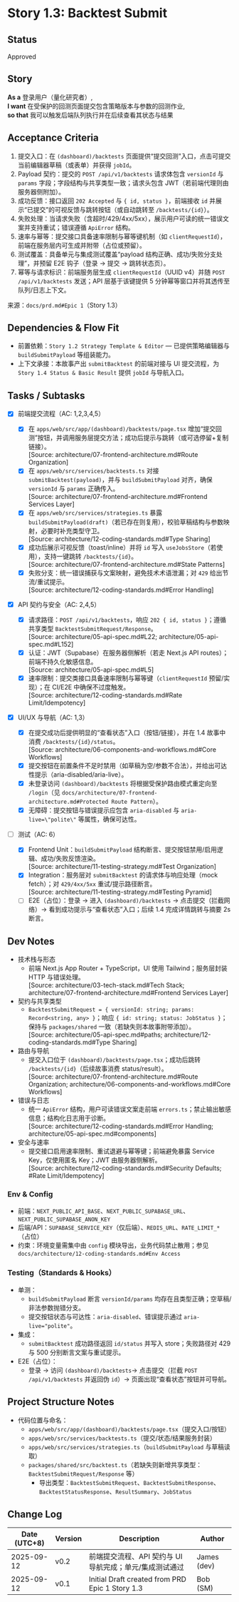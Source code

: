 # Story 1.3: Backtest Submit

## Status

Approved

## Story

**As a** 登录用户（量化研究者）,  
**I want** 在受保护的回测页面提交包含策略版本与参数的回测作业,  
**so that** 我可以触发后端队列执行并在后续查看其状态与结果

## Acceptance Criteria

1. 提交入口：在 `(dashboard)/backtests` 页面提供“提交回测”入口，点击可提交当前编辑器草稿（或表单）并获得 `jobId`。
2. Payload 契约：提交的 `POST /api/v1/backtests` 请求体包含 `versionId` 与 `params` 字段；字段结构与共享类型一致；请求头包含 JWT（若前端代理则由服务器侧附加）。
3. 成功反馈：接口返回 `202 Accepted` 与 `{ id, status }`，前端接收 `id` 并展示“已提交”的可视反馈与跳转按钮（或自动跳转至 `/backtests/{id}`）。
4. 失败处理：当请求失败（含超时/429/4xx/5xx），展示用户可读的统一错误文案并支持重试；错误遵循 `ApiError` 结构。
5. 速率与幂等：提交接口具备速率限制与幂等键机制（如 `clientRequestId`），前端在服务层内可生成并附带（占位或预留）。
6. 测试覆盖：具备单元与集成测试覆盖“payload 结构正确、成功/失败分支处理”，并预留 E2E 钩子（登录 → 提交 → 跳转状态页）。
7. 幂等与请求标识：前端服务层生成 `clientRequestId`（UUID v4）并随 `POST /api/v1/backtests` 发送；API 层基于该键提供 5 分钟幂等窗口并将其透传至队列/日志上下文。

来源：`docs/prd.md#Epic 1`（Story 1.3）

## Dependencies & Flow Fit

- 前置依赖：`Story 1.2 Strategy Template & Editor` — 已提供策略编辑器与 `buildSubmitPayload` 等组装能力。
- 上下文承接：本故事产出 `submitBacktest` 的前端对接与 UI 提交流程，为 `Story 1.4 Status & Basic Result` 提供 `jobId` 与导航入口。

## Tasks / Subtasks

- [x] 前端提交流程（AC: 1,2,3,4,5）
  - [x] 在 `apps/web/src/app/(dashboard)/backtests/page.tsx` 增加“提交回测”按钮，并调用服务层提交方法；成功后提示与跳转（或可选停留+复制链接）。  
         [Source: architecture/07-frontend-architecture.md#Route Organization]
  - [x] 在 `apps/web/src/services/backtests.ts` 对接 `submitBacktest(payload)`，并与 `buildSubmitPayload` 对齐，确保 `versionId` 与 `params` 正确传入。  
         [Source: architecture/07-frontend-architecture.md#Frontend Services Layer]
  - [x] 在 `apps/web/src/services/strategies.ts` 暴露 `buildSubmitPayload(draft)`（若已存在则复用），校验草稿结构与参数映射，必要时补充类型守卫。  
         [Source: architecture/12-coding-standards.md#Type Sharing]
  - [x] 成功后展示可视反馈（toast/inline）并将 `id` 写入 `useJobsStore`（若使用），支持一键跳转 `/backtests/{id}`。  
         [Source: architecture/07-frontend-architecture.md#State Patterns]
  - [x] 失败分支：统一错误捕获与文案映射，避免技术术语泄漏；对 `429` 给出节流/重试提示。  
         [Source: architecture/12-coding-standards.md#Error Handling]
- [x] API 契约与安全（AC: 2,4,5）

  - [x] 请求路径：`POST /api/v1/backtests`，响应 `202 { id, status }`；遵循共享类型 `BacktestSubmitRequest/Response`。  
         [Source: architecture/05-api-spec.md#L22; architecture/05-api-spec.md#L152]
  - [x] 认证：JWT（Supabase）在服务器侧解析（若走 Next.js API routes）；前端不持久化敏感信息。  
         [Source: architecture/05-api-spec.md#L5]
  - [x] 速率限制：提交类接口具备速率限制与幂等键（`clientRequestId` 预留/实现）；在 CI/E2E 中确保不过度触发。  
         [Source: architecture/12-coding-standards.md#Rate Limit/Idempotency]

- [x] UI/UX 与导航（AC: 1,3）

  - [x] 在提交成功后提供明显的“查看状态”入口（按钮/链接），并在 1.4 故事中消费 `/backtests/{id}/status`。  
         [Source: architecture/06-components-and-workflows.md#Core Workflows]
  - [x] 提交按钮在前置条件不足时禁用（如草稿为空/参数不合法），并给出可达性提示（aria-disabled/aria-live）。
  - [x] 未登录访问 `(dashboard)/backtests` 将根据受保护路由模式重定向至 `/login`（见 `docs/architecture/07-frontend-architecture.md#Protected Route Pattern`）。
  - [x] 无障碍：提交按钮与错误提示应包含 `aria-disabled` 与 `aria-live=\"polite\"` 等属性，确保可达性。

- [ ] 测试（AC: 6）
  - [x] Frontend Unit：`buildSubmitPayload` 结构断言、提交按钮禁用/启用逻辑、成功/失败反馈渲染。  
         [Source: architecture/11-testing-strategy.md#Test Organization]
  - [x] Integration：服务层对 `submitBacktest` 的请求体与响应处理（mock fetch）；对 `429/4xx/5xx` 重试/提示路径断言。  
         [Source: architecture/11-testing-strategy.md#Testing Pyramid]
  - [ ] E2E（占位）：登录 → 进入 `(dashboard)/backtests` → 点击提交（拦截网络）→ 看到成功提示与“查看状态”入口；后续 1.4 完成详情跳转与摘要 2s 断言。

## Dev Notes

- 技术栈与形态
  - 前端 Next.js App Router + TypeScript，UI 使用 Tailwind；服务层封装 HTTP 与错误处理。  
    [Source: architecture/03-tech-stack.md#Tech Stack; architecture/07-frontend-architecture.md#Frontend Services Layer]
- 契约与共享类型
  - `BacktestSubmitRequest = { versionId: string; params: Record<string, any> }`；响应 `{ id: string; status: JobStatus }`；保持与 `packages/shared` 一致（若缺失则本故事附带添加）。  
    [Source: architecture/05-api-spec.md#paths; architecture/12-coding-standards.md#Type Sharing]
- 路由与导航
  - 提交入口位于 `(dashboard)/backtests/page.tsx`；成功后跳转 `/backtests/{id}`（后续故事消费 status/result）。  
    [Source: architecture/07-frontend-architecture.md#Route Organization; architecture/06-components-and-workflows.md#Core Workflows]
- 错误与日志
  - 统一 `ApiError` 结构，用户可读错误文案走前端 `errors.ts`；禁止输出敏感信息；结构化日志用于诊断。  
    [Source: architecture/12-coding-standards.md#Error Handling; architecture/05-api-spec.md#components]
- 安全与速率
  - 提交接口启用速率限制、重试退避与幂等键；前端避免暴露 Service Key，仅使用匿名 Key；JWT 由服务器侧解析。  
    [Source: architecture/12-coding-standards.md#Security Defaults; #Rate Limit/Idempotency]

### Env & Config

- 前端：`NEXT_PUBLIC_API_BASE`、`NEXT_PUBLIC_SUPABASE_URL`、`NEXT_PUBLIC_SUPABASE_ANON_KEY`
- 后端/API：`SUPABASE_SERVICE_KEY`（仅后端）、`REDIS_URL`、`RATE_LIMIT_*`（占位）
- 约束：环境变量需集中由 `config` 模块导出，业务代码禁止散用；参见 `docs/architecture/12-coding-standards.md#Env Access`

### Testing（Standards & Hooks）

- 单测：
  - `buildSubmitPayload` 断言 `versionId/params` 均存在且类型正确；空草稿/非法参数抛错分支。
  - 提交按钮状态与可达性：`aria-disabled`、错误提示通过 `aria-live="polite"`。
- 集成：
  - `submitBacktest` 成功路径返回 `id/status` 并写入 store；失败路径对 429 与 500 分别断言文案与重试提示。
- E2E（占位）：
  - 登录 → 访问 `(dashboard)/backtests`→ 点击提交（拦截 `POST /api/v1/backtests` 并返回伪 `id`）→ 页面出现“查看状态”按钮并可导航。

## Project Structure Notes

- 代码位置与命名：
  - `apps/web/src/app/(dashboard)/backtests/page.tsx`（提交入口/按钮）
  - `apps/web/src/services/backtests.ts`（提交/状态/结果服务封装）
  - `apps/web/src/services/strategies.ts`（`buildSubmitPayload` 与草稿读取）
  - `packages/shared/src/backtest.ts`（若缺失则新增共享类型：`BacktestSubmitRequest/Response` 等）
    - 导出类型：`BacktestSubmitRequest`、`BacktestSubmitResponse`、`BacktestStatusResponse`、`ResultSummary`、`JobStatus`

## Change Log

| Date (UTC+8) | Version | Description                                     | Author   |
| ------------ | ------- | ----------------------------------------------- | -------- |
| 2025-09-12   | v0.2    | 前端提交流程、API 契约与 UI 导航完成；单元/集成测试通过 | James (dev) |
| 2025-09-12   | v0.1    | Initial Draft created from PRD Epic 1 Story 1.3 | Bob (SM) |
